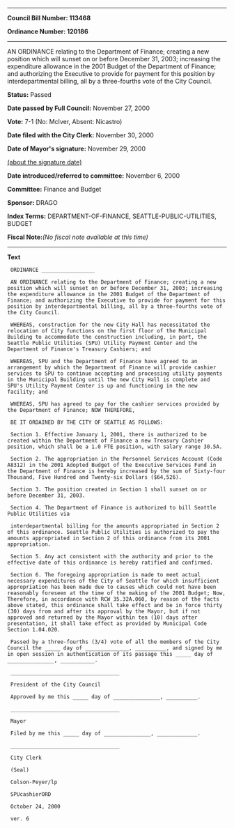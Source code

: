 

********

**Council Bill Number: 113468**
   
**Ordinance Number: 120186**
********

 AN ORDINANCE relating to the Department of Finance; creating a new position which will sunset on or before December 31, 2003; increasing the expenditure allowance in the 2001 Budget of the Department of Finance; and authorizing the Executive to provide for payment for this position by interdepartmental billing, all by a three-fourths vote of the City Council.

**Status:** Passed
   
**Date passed by Full Council:** November 27, 2000
   
**Vote:** 7-1 (No: McIver, Absent: Nicastro)
   
**Date filed with the City Clerk:** November 30, 2000
   
**Date of Mayor's signature:** November 29, 2000
   
[(about the signature date)](/~public/approvaldate.htm)
   
   
   
**Date introduced/referred to committee:** November 6, 2000
   
**Committee:** Finance and Budget
   
**Sponsor:** DRAGO
   
   
**Index Terms:** DEPARTMENT-OF-FINANCE, SEATTLE-PUBLIC-UTILITIES, BUDGET

**Fiscal Note:**_(No fiscal note available at this time)_

********

**Text**
   
```
 ORDINANCE _________________

 AN ORDINANCE relating to the Department of Finance; creating a new position which will sunset on or before December 31, 2003; increasing the expenditure allowance in the 2001 Budget of the Department of Finance; and authorizing the Executive to provide for payment for this position by interdepartmental billing, all by a three-fourths vote of the City Council.

 WHEREAS, construction for the new City Hall has necessitated the relocation of City functions on the first floor of the Municipal Building to accommodate the construction including, in part, the Seattle Public Utilities (SPU) Utility Payment Center and the Department of Finance's Treasury Cashiers; and

 WHEREAS, SPU and the Department of Finance have agreed to an arrangement by which the Department of Finance will provide cashier services to SPU to continue accepting and processing utility payments in the Municipal Building until the new City Hall is complete and SPU's Utility Payment Center is up and functioning in the new facility; and

 WHEREAS, SPU has agreed to pay for the cashier services provided by the Department of Finance; NOW THEREFORE,

 BE IT ORDAINED BY THE CITY OF SEATTLE AS FOLLOWS:

 Section 1. Effective January 1, 2001, there is authorized to be created within the Department of Finance a new Treasury Cashier position, which shall be a 1.0 FTE position, with salary range 30.5A.

 Section 2. The appropriation in the Personnel Services Account (Code A8312) in the 2001 Adopted Budget of the Executive Services Fund in the Department of Finance is hereby increased by the sum of Sixty-four Thousand, Five Hundred and Twenty-six Dollars ($64,526).

 Section 3. The position created in Section 1 shall sunset on or before December 31, 2003.

 Section 4. The Department of Finance is authorized to bill Seattle Public Utilities via

 interdepartmental billing for the amounts appropriated in Section 2 of this ordinance. Seattle Public Utilities is authorized to pay the amounts appropriated in Section 2 of this ordinance from its 2001 appropriation.

 Section 5. Any act consistent with the authority and prior to the effective date of this ordinance is hereby ratified and confirmed.

 Section 6. The foregoing appropriation is made to meet actual necessary expenditures of the City of Seattle for which insufficient appropriation has been made due to causes which could not have been reasonably foreseen at the time of the making of the 2001 Budget; Now, Therefore, in accordance with RCW 35.32A.060, by reason of the facts above stated, this ordinance shall take effect and be in force thirty (30) days from and after its approval by the Mayor, but if not approved and returned by the Mayor within ten (10) days after presentation, it shall take effect as provided by Municipal Code Section 1.04.020.

 Passed by a three-fourths (3/4) vote of all the members of the City Council the _____ day of ______________, __________, and signed by me in open session in authentication of its passage this _____ day of _______________, ___________.

 ___________________________________

 President of the City Council

 Approved by me this _____ day of _______________, __________.

 ___________________________________

 Mayor

 Filed by me this _____ day of _______________, _____________.

 ___________________________________

 City Clerk

 (Seal)

 Colson-Peyer/lp

 SPUcashierORD

 October 24, 2000

 ver. 6

```
